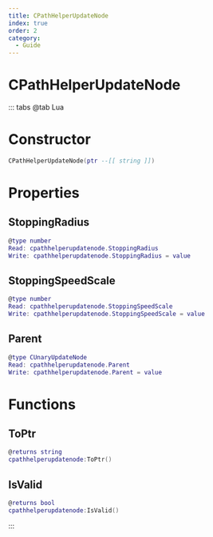 ```yaml
---
title: CPathHelperUpdateNode
index: true
order: 2
category:
  - Guide
---
```


# CPathHelperUpdateNode

::: tabs
@tab Lua
# Constructor
```lua
CPathHelperUpdateNode(ptr --[[ string ]])
```
# Properties
## StoppingRadius 
```lua
@type number
Read: cpathhelperupdatenode.StoppingRadius
Write: cpathhelperupdatenode.StoppingRadius = value
```
## StoppingSpeedScale 
```lua
@type number
Read: cpathhelperupdatenode.StoppingSpeedScale
Write: cpathhelperupdatenode.StoppingSpeedScale = value
```
## Parent 
```lua
@type CUnaryUpdateNode
Read: cpathhelperupdatenode.Parent
Write: cpathhelperupdatenode.Parent = value
```
# Functions
## ToPtr
```lua
@returns string
cpathhelperupdatenode:ToPtr()
```
## IsValid
```lua
@returns bool
cpathhelperupdatenode:IsValid()
```

:::